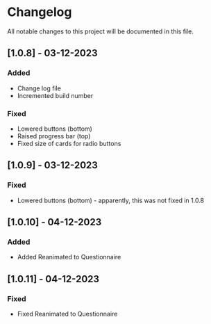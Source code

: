 # Changelog

All notable changes to this project will be documented in this file.

## [1.0.8] - 03-12-2023

### Added

- Change log file
- Incremented build number

### Fixed

- Lowered buttons (bottom)
- Raised progress bar (top)
- Fixed size of cards for radio buttons

## [1.0.9] - 03-12-2023

### Fixed

- Lowered buttons (bottom) - apparently, this was not fixed in 1.0.8

## [1.0.10] - 04-12-2023

### Added

- Added Reanimated to Questionnaire

## [1.0.11] - 04-12-2023

### Fixed

- Fixed Reanimated to Questionnaire

